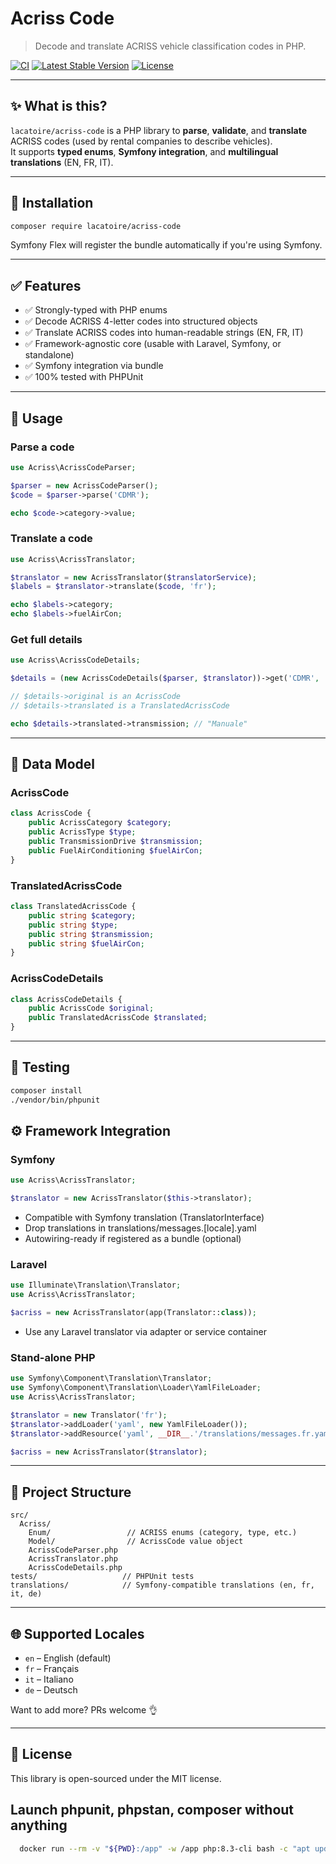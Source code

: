 # Acriss Code

> Decode and translate ACRISS vehicle classification codes in PHP.

[![CI](https://github.com/lacatoire/acriss-code/actions/workflows/phpunit.yml/badge.svg)](https://github.com/lacatoire/acriss-code/actions)
[![Latest Stable Version](https://poser.pugx.org/lacatoire/acriss-code/v)](https://packagist.org/packages/lacatoire/acriss-code)
[![License](https://poser.pugx.org/lacatoire/acriss-code/license)](LICENSE)

---

## ✨ What is this?

`lacatoire/acriss-code` is a PHP library to **parse**, **validate**, and **translate** ACRISS codes (used by rental companies to describe vehicles).  
It supports **typed enums**, **Symfony integration**, and **multilingual translations** (EN, FR, IT).

---

## 🚀 Installation

```bash
composer require lacatoire/acriss-code
```

Symfony Flex will register the bundle automatically if you're using Symfony.

---

## ✅ Features

- ✅ Strongly-typed with PHP enums
- ✅ Decode ACRISS 4-letter codes into structured objects
- ✅ Translate ACRISS codes into human-readable strings (EN, FR, IT)
- ✅ Framework-agnostic core (usable with Laravel, Symfony, or standalone)
- ✅ Symfony integration via bundle
- ✅ 100% tested with PHPUnit

---

## 🦩 Usage

### Parse a code

```php
use Acriss\AcrissCodeParser;

$parser = new AcrissCodeParser();
$code = $parser->parse('CDMR');

echo $code->category->value;
```

### Translate a code

```php
use Acriss\AcrissTranslator;

$translator = new AcrissTranslator($translatorService);
$labels = $translator->translate($code, 'fr');

echo $labels->category;
echo $labels->fuelAirCon;
```

### Get full details

```php
use Acriss\AcrissCodeDetails;

$details = (new AcrissCodeDetails($parser, $translator))->get('CDMR', 'it');

// $details->original is an AcrissCode
// $details->translated is a TranslatedAcrissCode

echo $details->translated->transmission; // "Manuale"
```
---

## 🧬 Data Model

### AcrissCode
```php
class AcrissCode {
    public AcrissCategory $category;
    public AcrissType $type;
    public TransmissionDrive $transmission;
    public FuelAirConditioning $fuelAirCon;
}
```

### TranslatedAcrissCode
```php
class TranslatedAcrissCode {
    public string $category;
    public string $type;
    public string $transmission;
    public string $fuelAirCon;
}
```

### AcrissCodeDetails
```php
class AcrissCodeDetails {
    public AcrissCode $original;
    public TranslatedAcrissCode $translated;
}
```

---

## 🧪 Testing

```bash
composer install
./vendor/bin/phpunit
```

## ⚙️ Framework Integration

### Symfony

```php
use Acriss\AcrissTranslator;

$translator = new AcrissTranslator($this->translator);

```
* Compatible with Symfony translation (TranslatorInterface)
* Drop translations in translations/messages.[locale].yaml
* Autowiring-ready if registered as a bundle (optional)

### Laravel

```php
use Illuminate\Translation\Translator;
use Acriss\AcrissTranslator;

$acriss = new AcrissTranslator(app(Translator::class));
```
* Use any Laravel translator via adapter or service container
### Stand-alone PHP

```php
use Symfony\Component\Translation\Translator;
use Symfony\Component\Translation\Loader\YamlFileLoader;
use Acriss\AcrissTranslator;

$translator = new Translator('fr');
$translator->addLoader('yaml', new YamlFileLoader());
$translator->addResource('yaml', __DIR__.'/translations/messages.fr.yaml', 'fr');

$acriss = new AcrissTranslator($translator);
```
---

## 📁 Project Structure

```
src/
  Acriss/
    Enum/                 // ACRISS enums (category, type, etc.)
    Model/                // AcrissCode value object
    AcrissCodeParser.php
    AcrissTranslator.php
    AcrissCodeDetails.php
tests/                   // PHPUnit tests
translations/            // Symfony-compatible translations (en, fr, it, de)
```

---

## 🌐 Supported Locales

- `en` – English (default)
- `fr` – Français
- `it` – Italiano
- `de` – Deutsch

Want to add more? PRs welcome 👌

---

## 📄 License

This library is open-sourced under the MIT license.

## Launch phpunit, phpstan, composer without anything

```bash
  docker run --rm -v "${PWD}:/app" -w /app php:8.3-cli bash -c "apt update && apt install -y git unzip curl > /dev/null && curl -sS https://getcomposer.org/installer | php && php composer.phar install && php vendor/bin/phpunit"
```